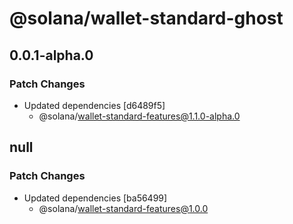 # @solana/wallet-standard-ghost

## 0.0.1-alpha.0

### Patch Changes

-   Updated dependencies [d6489f5]
    -   @solana/wallet-standard-features@1.1.0-alpha.0

## null

### Patch Changes

-   Updated dependencies [ba56499]
    -   @solana/wallet-standard-features@1.0.0
